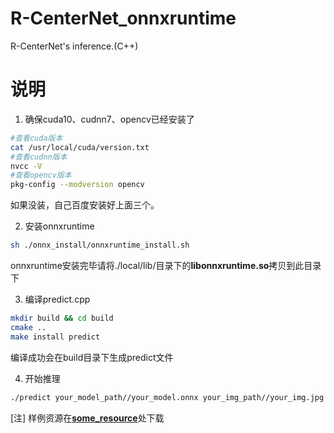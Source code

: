 # R-CenterNet_onnxruntime
R-CenterNet's inference.(C++)


# 说明
1. 确保cuda10、cudnn7、opencv已经安装了
```Bash
#查看cuda版本
cat /usr/local/cuda/version.txt
#查看cudnn版本
nvcc -V
#查看opencv版本
pkg-config --modversion opencv
```
如果没装，自己百度安装好上面三个。

2. 安装onnxruntime
``` Bash
sh ./onnx_install/onnxruntime_install.sh
```
onnxruntime安装完毕请将./local/lib/目录下的**libonnxruntime.so**拷贝到此目录下

3. 编译predict.cpp
``` Bash
mkdir build && cd build
cmake ..
make install predict
```
编译成功会在build目录下生成predict文件

4. 开始推理
``` Bash
./predict your_model_path//your_model.onnx your_img_path//your_img.jpg
```
[注]
样例资源在[**some_resource**](https://github.com/ZeroE04/some_resource/tree/main/R-CenterNet_onnxruntime)处下载

